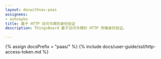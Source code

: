 ```yaml
---
layout: docwithnav-paas
assignees:
- ashvayka
title: 基于 HTTP 访问令牌的身份验证
description: ThingsBoard 基于访问令牌的 HTTP 传输身份验证。

---
```


{% assign docsPrefix = "paas/" %}
{% include docs/user-guide/ssl/http-access-token.md %}